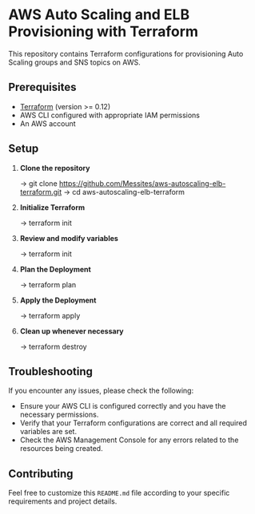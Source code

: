 # AWS Auto Scaling and ELB Provisioning with Terraform

This repository contains Terraform configurations for provisioning Auto Scaling groups and SNS topics on AWS.

## Prerequisites

- [Terraform](https://www.terraform.io/downloads.html) (version >= 0.12)
- AWS CLI configured with appropriate IAM permissions
- An AWS account

## Setup

1. **Clone the repository**

   -> git clone https://github.com/Messites/aws-autoscaling-elb-terraform.git
   -> cd aws-autoscaling-elb-terraform

2. **Initialize Terraform**

    -> terraform init

3. **Review and modify variables**

    -> terraform init

4. **Plan the Deployment**

    -> terraform plan

5. **Apply the Deployment**

    -> terraform apply

6. **Clean up whenever necessary**

    -> terraform destroy

## Troubleshooting
If you encounter any issues, please check the following:

- Ensure your AWS CLI is configured correctly and you have the necessary permissions.
- Verify that your Terraform configurations are correct and all required variables are set.
- Check the AWS Management Console for any errors related to the resources being created.

## Contributing
Feel free to customize this `README.md` file according to your specific requirements and project details.

